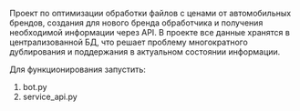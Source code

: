 Проект по оптимизации обработки файлов с ценами от автомобильных брендов, создания для нового бренда обработчика и получения необходимой информации через API. В проекте все данные хранятся в централизованной БД, что решает проблему многократного дублирования и поддержания в актуальном состоянии информации.

Для функционирования запустить:
1) bot.py
2) service_api.py
